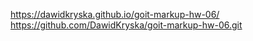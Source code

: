 https://dawidkryska.github.io/goit-markup-hw-06/
https://github.com/DawidKryska/goit-markup-hw-06.git
